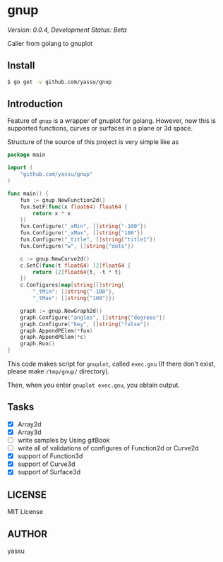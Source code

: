 gnup
==============

*Version: 0.0.4, Development Status: Beta*

Caller from golang to gnuplot

Install
---------

``` bash
$ go get -v github.com/yassu/gnup
```

Introduction
--------------

Feature of `gnup` is a wrapper of gnuplot for golang.
However, now this is supported functions, curves or surfaces in a plane
  or 3d space.

Structure of the source of this project is very simple like as

``` go
package main

import (
	"github.com/yassu/gnup"
)

func main() {
	fun := gnup.NewFunction2d()
	fun.SetF(func(x float64) float64 {
		return x * x
	})
	fun.Configure("_xMin", []string{"-100"})
	fun.Configure("_xMax", []string{"100"})
	fun.Configure("_title", []string{"title1"})
	fun.Configure("w", []string{"dots"})

	c := gnup.NewCurve2d()
	c.SetC(func(t float64) [2]float64 {
		return [2]float64{t, -t * t}
	})
	c.Configures(map[string][]string{
		"_tMin": []string{"-100"},
		"_tMax": []string{"100"}})

	graph := gnup.NewGraph2d()
	graph.Configure("angles", []string{"degrees"})
	graph.Configure("key", []string{"false"})
	graph.AppendPElem(*fun)
	graph.AppendPElem(*c)
	graph.Run()
}
```

This code makes script for `gnuplot`, called `exec.gnu` (If there don't exist,
please make `/tmp/gnup/` directory).

Then, when you enter `gnuplot exec.gnu`, you obtain output.

Tasks
-------
- [x] Array2d
- [x] Array3d
- [ ] write samples by Using gitBook
- [ ] write all of validations of configures of Function2d or Curve2d
- [x] support of Function3d
- [x] support of Curve3d
- [x] support of Surface3d

LICENSE
---------

MIT License

AUTHOR
----------

yassu
